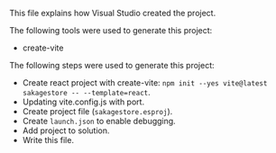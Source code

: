 This file explains how Visual Studio created the project.

The following tools were used to generate this project:
- create-vite

The following steps were used to generate this project:
- Create react project with create-vite: `npm init --yes vite@latest sakagestore -- --template=react`.
- Updating vite.config.js with port.
- Create project file (`sakagestore.esproj`).
- Create `launch.json` to enable debugging.
- Add project to solution.
- Write this file.
